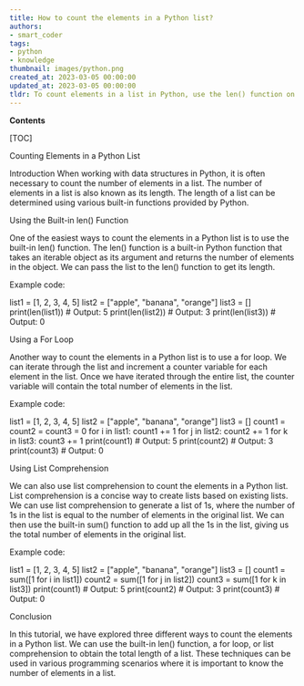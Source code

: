 ```yaml
---
title: How to count the elements in a Python list?
authors:
- smart_coder
tags:
- python
- knowledge
thumbnail: images/python.png
created_at: 2023-03-05 00:00:00
updated_at: 2023-03-05 00:00:00
tldr: To count elements in a list in Python, use the len() function on the list.
---
```


**Contents**

[TOC]

Counting Elements in a Python List

Introduction
When working with data structures in Python, it is often necessary to count the number of elements in a list. The number of elements in a list is also known as its length. The length of a list can be determined using various built-in functions provided by Python.

Using the Built-in len() Function

One of the easiest ways to count the elements in a Python list is to use the built-in len() function. The len() function is a built-in Python function that takes an iterable object as its argument and returns the number of elements in the object. We can pass the list to the len() function to get its length.

Example code:

list1 = [1, 2, 3, 4, 5]
list2 = ["apple", "banana", "orange"]
list3 = []
print(len(list1))   # Output: 5
print(len(list2))   # Output: 3
print(len(list3))   # Output: 0

Using a For Loop

Another way to count the elements in a Python list is to use a for loop. We can iterate through the list and increment a counter variable for each element in the list. Once we have iterated through the entire list, the counter variable will contain the total number of elements in the list.

Example code:

list1 = [1, 2, 3, 4, 5]
list2 = ["apple", "banana", "orange"]
list3 = []
count1 = count2 = count3 = 0
for i in list1:
    count1 += 1
for j in list2:
    count2 += 1
for k in list3:
    count3 += 1
print(count1)   # Output: 5
print(count2)   # Output: 3
print(count3)   # Output: 0

Using List Comprehension

We can also use list comprehension to count the elements in a Python list. List comprehension is a concise way to create lists based on existing lists. We can use list comprehension to generate a list of 1s, where the number of 1s in the list is equal to the number of elements in the original list. We can then use the built-in sum() function to add up all the 1s in the list, giving us the total number of elements in the original list.

Example code:

list1 = [1, 2, 3, 4, 5]
list2 = ["apple", "banana", "orange"]
list3 = []
count1 = sum([1 for i in list1])
count2 = sum([1 for j in list2])
count3 = sum([1 for k in list3])
print(count1)   # Output: 5
print(count2)   # Output: 3
print(count3)   # Output: 0

Conclusion

In this tutorial, we have explored three different ways to count the elements in a Python list. We can use the built-in len() function, a for loop, or list comprehension to obtain the total length of a list. These techniques can be used in various programming scenarios where it is important to know the number of elements in a list.
